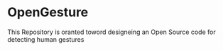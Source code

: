 OpenGesture
===========

This Repository is oranted toword designeing an Open Source code for detecting human gestures